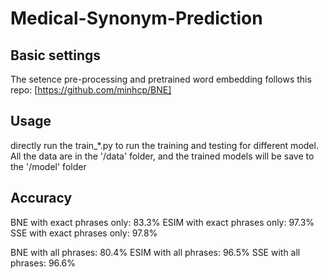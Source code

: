 # Medical-Synonym-Prediction

## Basic settings
The setence pre-processing and pretrained word embedding follows this repo: [https://github.com/minhcp/BNE]

## Usage
directly run the train_*.py to run the training and testing for different model.
All the data are in the '/data' folder, and the trained models will be save to the '/model' folder

## Accuracy
BNE with exact phrases only: 83.3%
ESIM with exact phrases only: 97.3%
SSE with exact phrases only: 97.8%

BNE with all phrases: 80.4%
ESIM with all phrases: 96.5%
SSE with all phrases: 96.6%

